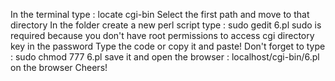 In the terminal type : locate cgi-bin
Select the first path and move to that directory
In the folder create a new perl script type : sudo gedit 6.pl
sudo is required because you don't have root permissions to access cgi directory
key in the password
Type the code or copy it and paste!
Don't forget to type : sudo chmod 777 6.pl
save it and open the browser : localhost/cgi-bin/6.pl on the browser
Cheers!
